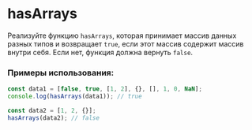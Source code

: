 # hasArrays

Реализуйте функцию `hasArrays`, которая принимает массив данных разных типов и возвращает `true`, если этот массив содержит массив внутри себя. Если нет, функция должна вернуть `false`.

### Примеры использования:

```javascript
const data1 = [false, true, [1, 2], {}, [], 1, 0, NaN];
console.log(hasArrays(data1)); // true

const data2 = [1, 2, {}];
hasArrays(data2); // false